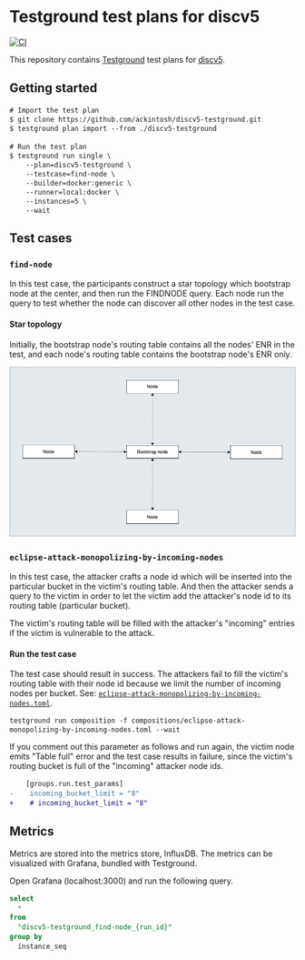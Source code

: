 # Testground test plans for discv5

[![CI](https://github.com/ackintosh/discv5-testground/actions/workflows/ci.yml/badge.svg)](https://github.com/ackintosh/discv5-testground/actions/workflows/ci.yml)

This repository contains [Testground](https://github.com/testground/testground) test plans for [discv5](https://github.com/sigp/discv5).

## Getting started

```shell
# Import the test plan
$ git clone https://github.com/ackintosh/discv5-testground.git
$ testground plan import --from ./discv5-testground

# Run the test plan
$ testground run single \
    --plan=discv5-testground \
    --testcase=find-node \
    --builder=docker:generic \
    --runner=local:docker \
    --instances=5 \
    --wait
```

## Test cases

### `find-node`

In this test case, the participants construct a star topology which bootstrap node at the center, and then run the FINDNODE query. Each node run the query to test whether the node can discover all other nodes in the test case.

#### Star topology

Initially, the bootstrap node's routing table contains all the nodes' ENR in the test, and each node's routing table contains the bootstrap node's ENR only.

![star-topology](https://raw.githubusercontent.com/ackintosh/discv5-testground/b2d775a1c78ce8c76cf3e7f64eb52acee813b722/diagrams/find_nodes-star_topology.png)

### `eclipse-attack-monopolizing-by-incoming-nodes`

In this test case, the attacker crafts a node id which will be inserted into the particular bucket in the victim's routing table. And then the attacker sends a query to the victim in order to let the victim add the attacker's node id to its routing table (particular bucket).

The victim's routing table will be filled with the attacker's "incoming" entries if the victim is vulnerable to the attack.

#### Run the test case

The test case should result in success. The attackers fail to fill the victim's routing table with their node id because we limit the number of incoming nodes per bucket. See: [`eclipse-attack-monopolizing-by-incoming-nodes.toml`](https://github.com/ackintosh/discv5-testground/tree/main/compositions/eclipse-attack-monopolizing-by-incoming-nodes.toml).

```shell
testground run composition -f compositions/eclipse-attack-monopolizing-by-incoming-nodes.toml --wait
```


If you comment out this parameter as follows and run again, the victim node emits "Table full" error and the test case results in failure, since the victim's routing bucket is full of the "incoming" attacker node ids.

```diff
    [groups.run.test_params]
-    incoming_bucket_limit = "8"
+    # incoming_bucket_limit = "8"
```

## Metrics

Metrics are stored into the metrics store, InfluxDB. The metrics can be visualized with Grafana, bundled with Testground. 

Open Grafana (localhost:3000) and run the following query.

```sql
select
  *
from
  "discv5-testground_find-node_{run_id}"
group by
  instance_seq
```
